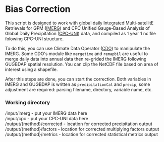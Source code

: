 # Bias Correction

This script is designed to work with global daily Integrated Multi-satellitE Retrievals for GPM ([IMERG](https://gpm.nasa.gov/data/imerg)) and CPC Unified Gauge-Based Analysis of Global Daily Precipitation ([CPC-UNI](https://psl.noaa.gov/data/gridded/data.cpc.globalprecip.html)) data, and compiled as 1 year 1 nc file folowing CPC-UNI structure. 

To do this, you can use Climate Data Operator ([CDO](https://code.mpimet.mpg.de/projects/cdo)) to manipulate the IMERG. Some CDO's module like `mergetime` and `remapbil` are useful to merge daily data into annual data then re-grided the IMERG following GUGBDAP spatial resolution. 
You can clip the NetCDF file based on area of interest using a shapefile.

After this steps are done, you can start the correction. Both variables in IMERG and GUGBDAP is written as `precipitationCal` and `precip`, some adjustment are required: parsing filename, directory, variable name, etc.

### Working directory

/input/imerg - put your IMERG data here</br>
/input/cpc - put your CPC-UNI data here</br>
/output/{method}/corrected - location for corrected precipitation output</br>
/output/{method}/factors - location for corrected multiplying factors output</br>
/output/{method}/metrics - location for corrected statistical metrics output</br>

